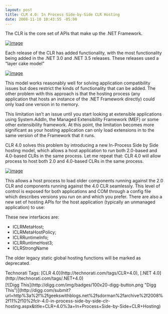 ```yaml
---
layout: post
title: CLR 4.0: In Process Side-by-Side CLR Hosting
date: 2008-11-10 10:43:55 -05:00
---
```


The CLR is the core set of APIs that make up the .NET Framework.

[![image](http://gwb.blob.core.windows.net/sdorman/WindowsLiveWriter/CLR4.0InProcessSidebySideCLRHosting_93B4/image_thumb.png "image")](http://gwb.blob.core.windows.net/sdorman/WindowsLiveWriter/CLR4.0InProcessSidebySideCLRHosting_93B4/image_2.png) 

Each release of the CLR has added functionality, with the most functionality being added in the .NET 3.0 and .NET 3.5 releases. These releases used a “layer cake model”

[![image](http://gwb.blob.core.windows.net/sdorman/WindowsLiveWriter/CLR4.0InProcessSidebySideCLRHosting_93B4/image_thumb_2.png "image")](http://gwb.blob.core.windows.net/sdorman/WindowsLiveWriter/CLR4.0InProcessSidebySideCLRHosting_93B4/image_6.png) 

This model works reasonably well for solving application compatibility issues but does restrict the kinds of functionality that can be added. The other problem with this approach is that the hosting process (any application that hosts an instance of the .NET Framework directly) could only load one version in to memory.

This limitation isn’t an issue until you start looking at extensible applications using System.AddIn, the Managed Extensibility Framework (MEF) or some other extensibility framework. At this point, the limitation becomes more significant as your hosting application can only load extensions in to the same version of the Framework that it runs.

CLR 4.0 solves this problem by introducing a new In-Process Side by Side hosting model, which allows a host application to run both 2.0-based and 4.0-based CLRs in the same process. Let me repeat that: CLR 4.0 will allow process to host both 2.0 and 4.0-based CLRs in the same process.

[![image](http://gwb.blob.core.windows.net/sdorman/WindowsLiveWriter/CLR4.0InProcessSidebySideCLRHosting_93B4/image_thumb_3.png "image")](http://gwb.blob.core.windows.net/sdorman/WindowsLiveWriter/CLR4.0InProcessSidebySideCLRHosting_93B4/image_8.png) 

This allows a host process to load older components running against the 2.0 CLR and components running against the 4.0 CLR seamlessly. This level of control is exposed for both applications and COM through a config file which describes versions you run on and which you prefer. There are also a new set of hosting APIs for the host application (typically an unmanaged application) to use:

These new interfaces are:

*   ICLRMetaHost;
*   ICLRMetaHostPolicy;
*   ICLRRuntimeInfo;
*   ICLRRuntimeHost3;
*   ICLRStrongName  

The older legacy static global hosting functions will be marked as deprecated.
  <div style="padding-bottom: 0px; margin: 0px; padding-left: 0px; padding-right: 0px; display: inline; float: none; padding-top: 0px" id="scid:0767317B-992E-4b12-91E0-4F059A8CECA8:ba67a47a-d064-4260-9efb-4bea51d07f24" class="wlWriterSmartContent">Technorati Tags: [CLR 4.0](http://technorati.com/tags/CLR+4.0), [.NET 4.0](http://technorati.com/tags/.NET+4.0)</div><div class="wlWriterHeaderFooter" style="text-align:left; margin:0px; padding:4px 0px 4px 0px;">[![Digg This](http://digg.com/img/badges/100x20-digg-button.png "Digg This")](http://digg.com/submit?url=http%3a%2f%2fgeekswithblogs.net%2fsdorman%2farchive%2f2008%2f11%2f10%2fclr-4.0-in-process-side-by-side-clr-hosting.aspx&title=CLR+4.0%3a+In+Process+Side-by-Side+CLR+Hosting)</div>
